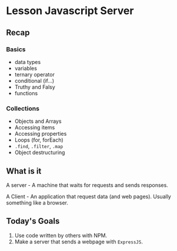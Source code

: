 # Lesson Javascript Server

## Recap

### Basics

- data types
- variables
- ternary operator
- conditional (if...)
- Truthy and Falsy
- functions

### Collections

- Objects and Arrays
- Accessing items
- Accessing properties
- Loops (for, forEach)
- `.find`, `.filter`, `.map`
- Object destructuring

## What is it

A server - A machine that waits for requests and sends responses.

A Client - An application that request data (and web pages). Usually something like a browser.

## Today's Goals

1. Use code written by others with NPM.
1. Make a server that sends a webpage with `ExpressJS`.
